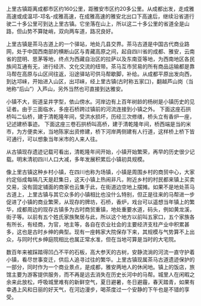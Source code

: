 ﻿上里古镇距离成都市区约160公里，距雅安市区约20多公里。从成都出发，走成雅高速或成温邛-邛名-成雅高速，在成雅高速的雅安北出口下高速后，继续沿省道行驶二十多公里可到达上里古镇。它坐落在山上，所以这二十多公里的省道全是山路，但山势不算陡峭，双向两车道，路况良好。

上里古镇是茶马古道上的一个驿站，地处几县交界。茶马古道是中国古代商业路网，处于中国西南部的横断山区与青藏高原之间，起自四川省的成都、雅安，云南省的昆明、思茅等地，终点为西藏自治区的拉萨以及东南亚等地，为西南地区各民族间互通有无，进行经济、文化交流的纽带。茶马互市贸易的所有商品运输都是靠马帮在高原与山区间往返，沿途驿站可供马帮歇脚，补给。从成都平原出发向西，到达邛崃，开始进入山区，出邛崃，经上里古镇(古时称五家口)，翻越芦山岗（当地称“后山”）入芦山，另外当然也可直接到达雅安。

小镇不大，街道呈井字型，依山傍水。河岸边有上百年树龄的杨树是小镇历史的见证者。由于三面临水，多座石桥跨过镇前的河流连接到小镇之外。
下面这座石拱桥叫二仙桥，建于清乾隆年间，受洪水损坏，历经三次修缮，桥头立有香炉一座，记述建桥事迹。
下面这座三卷石拱桥叫高桥，建于清乾隆年间，桥西端是当的米市，为方便卖米，当地陈家出资修建，桥下河岸两侧建有人行道，这样桥上桥下皆可通行，可以想象当年米市的人来人往。

从古镇现存遗迹记载可看出，清乾隆年间开始，小镇开始繁荣，再早的历史很少记载。明末清初四川人口大减，多年发展积累后小镇初具规模。

像上里古镇这种乡村小镇，在四川也称为场镇，小镇是周围乡村的商贸中心，大家约定俗成每隔几天是赶集日，这天小镇上热闹非凡，附近乡村的村民都来镇上买卖交易，没有固定铺面的商家也云集于此，在街道边空地上摆摊。如果不是地处茶马古道上，上里古镇与其它众多的小镇相比也没什么特别，但正是往来的马帮进一步促进了小镇的商业繁荣，从现存的牌坊，石桥，香炉，戏台可以遥想当年镇上的繁华，成都周边的现存古镇多为古时商贸重镇，地处重要水道，码头，例如黄龙溪，街子等。以前有五个姓氏家族聚居与此，所以这个地方以前叫五家口，五个家族各有所长，有经商，为官，地主等，各自在农业社会的主要经济支柱产业中积累甚多，这也是古时乡绅的典型。现有一座韩家大院保存下来，其规模与气势算不上出众，与同时代乡绅庭院相比也属正常水准，但在当地可算是当时的大宅院。

数百年来被踩踏得凹凸不平的石板，高大参天的古树，安静流淌的河流一直守护着小镇，看尽世事变迁，供后人追寻过往的繁华。上里古镇现属茶马古道遗迹保护的一部分，同时作为一个商业景点，是成都，雅安两地人的休闲地。镇上的饭店，旅馆主要为游客提供服务，而不再是远去消失在历史长河中的马帮。城里人在闲暇之余来此放松，呼吸城里难有的新鲜空气，夏日避暑，冬日避霾，春天踏青，如果有幸遇上风和日丽的好天气，在河边漫步，喝茶度过一个安静的下午也是不错的享受。

